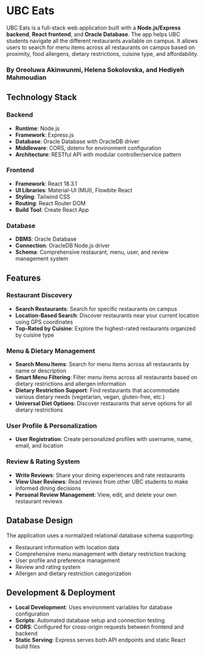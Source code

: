 # UBC Eats

UBC Eats is a full-stack web application built with a **Node.js/Express backend**, **React frontend**, and **Oracle Database**. The app helps UBC students navigate all the different restaurants available on campus. It allows users to search for menu items across all restaurants on campus based on proximity, food allergens, dietary restrictions, cuisine type, and affordability.

### By Oreoluwa Akinwunmi, Helena Sokolovska, and Hediyeh Mahmoudian

## Technology Stack

### Backend
- **Runtime**: Node.js
- **Framework**: Express.js
- **Database**: Oracle Database with OracleDB driver
- **Middleware**: CORS, dotenv for environment configuration
- **Architecture**: RESTful API with modular controller/service pattern

### Frontend
- **Framework**: React 18.3.1
- **UI Libraries**: Material-UI (MUI), Flowbite React
- **Styling**: Tailwind CSS
- **Routing**: React Router DOM
- **Build Tool**: Create React App

### Database
- **DBMS**: Oracle Database
- **Connection**: OracleDB Node.js driver
- **Schema**: Comprehensive restaurant, menu, user, and review management system

## Features

### Restaurant Discovery
- **Search Restaurants**: Search for specific restaurants on campus
- **Location-Based Search**: Discover restaurants near your current location using GPS coordinates
- **Top-Rated by Cuisine**: Explore the highest-rated restaurants organized by cuisine type

### Menu & Dietary Management
- **Search Menu Items**: Search for menu items across all restaurants by name or description
- **Smart Menu Filtering**: Filter menu items across all restaurants based on dietary restrictions and allergen information
- **Dietary Restriction Support**: Find restaurants that accommodate various dietary needs (vegetarian, vegan, gluten-free, etc.)
- **Universal Diet Options**: Discover restaurants that serve options for all dietary restrictions

### User Profile & Personalization
- **User Registration**: Create personalized profiles with username, name, email, and location

### Review & Rating System
- **Write Reviews**: Share your dining experiences and rate restaurants
- **View User Reviews**: Read reviews from other UBC students to make informed dining decisions
- **Personal Review Management**: View, edit, and delete your own restaurant reviews

## Database Design
The application uses a normalized relational database schema supporting:
- Restaurant information with location data
- Comprehensive menu management with dietary restriction tracking
- User profile and preference management
- Review and rating system
- Allergen and dietary restriction categorization

## Development & Deployment
- **Local Development**: Uses environment variables for database configuration
- **Scripts**: Automated database setup and connection testing
- **CORS**: Configured for cross-origin requests between frontend and backend
- **Static Serving**: Express serves both API endpoints and static React build files
